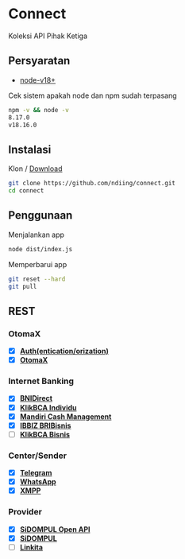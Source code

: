 # Connect

Koleksi API Pihak Ketiga

## Persyaratan

-   [node-v18+](https://nodejs.org/dist/v18.16.0/node-v18.16.0-x64.msi)

Cek sistem apakah node dan npm sudah terpasang

```bash
npm -v && node -v
8.17.0
v18.16.0
```

## Instalasi

Klon / [Download](https://github.com/ndiing/connect/archive/refs/heads/main.zip)

```bash
git clone https://github.com/ndiing/connect.git
cd connect
```

## Penggunaan

Menjalankan app

```bash
node dist/index.js
```

Memperbarui app

```bash
git reset --hard
git pull
```

## REST

### OtomaX

-   [x] **[Auth(entication/orization)](./rest/auth.rest)**
-   [x] **[OtomaX](./rest/otomax.rest)**

### Internet Banking

-   [x] **[BNIDirect](./rest/bnidirect.rest)**
-   [x] **[KlikBCA Individu](./rest/ibank.rest)**
-   [x] **[Mandiri Cash Management](./rest/mcm2.rest)**
-   [x] **[IBBIZ BRIBisnis](./rest/newbiz.rest)**
-   [ ] **[KlikBCA Bisnis](./rest/klikbca.rest)**

### Center/Sender

-   [x] **[Telegram](./rest/telegram.rest)**
-   [x] **[WhatsApp](./rest/whatsapp.rest)**
-   [x] **[XMPP](./rest/xmpp.rest)**

### Provider

-   [x] **[SiDOMPUL Open API](./rest/sidompul.rest)**
-   [x] **[SiDOMPUL](./rest/tokoxl.rest)**
-   [ ] **[Linkita](./rest/linkita.rest)**
